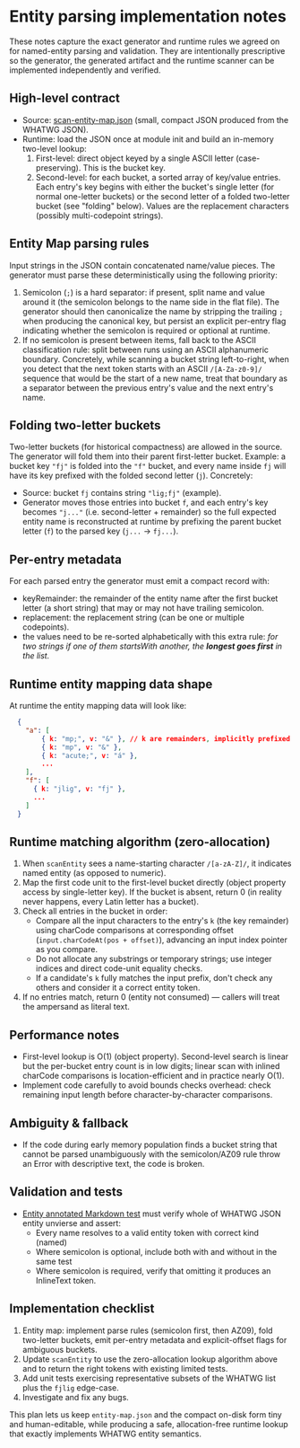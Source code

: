 # Entity parsing implementation notes

These notes capture the exact generator and runtime rules we agreed on for named-entity parsing and validation. They are intentionally prescriptive so the generator, the generated artifact and the runtime scanner can be implemented independently and verified.

## High-level contract
- Source: [scan-entity-map.json](../scan-entity-map.json) (small, compact JSON produced from the WHATWG JSON).
- Runtime: load the JSON once at module init and build an in-memory two-level lookup:
  1. First-level: direct object keyed by a single ASCII letter (case-preserving). This is the bucket key.
  2. Second-level: for each bucket, a sorted array of key/value entries. Each entry's key begins with either the bucket's single letter (for normal one-letter buckets) or the second letter of a folded two-letter bucket (see "folding" below). Values are the replacement characters (possibly multi-codepoint strings).

## Entity Map parsing rules
Input strings in the JSON contain concatenated name/value pieces. The generator must parse these deterministically using the following priority:
  1. Semicolon (`;`) is a hard separator: if present, split name and value around it (the semicolon belongs to the name side in the flat file). The generator should then canonicalize the name by stripping the trailing `;` when producing the canonical key, but persist an explicit per-entry flag indicating whether the semicolon is required or optional at runtime.
  2. If no semicolon is present between items, fall back to the ASCII classification rule: split between runs using an ASCII alphanumeric boundary. Concretely, while scanning a bucket string left-to-right, when you detect that the next token starts with an ASCII `/[A-Za-z0-9]/` sequence that would be the start of a new name, treat that boundary as a separator between the previous entry's value and the next entry's name.

## Folding two-letter buckets
Two-letter buckets (for historical compactness) are allowed in the source. The generator will fold them into their parent first-letter bucket. Example: a bucket key `"fj"` is folded into the `"f"` bucket, and every name inside `fj` will have its key prefixed with the folded second letter (`j`). Concretely:
  - Source: bucket `fj` contains string `"lig;fj"` (example).
  - Generator moves those entries into bucket `f`, and each entry's key becomes `"j..."` (i.e. second-letter + remainder) so the full expected entity name is reconstructed at runtime by prefixing the parent bucket letter (`f`) to the parsed key (`j...` -> `fj...`).

## Per-entry metadata
For each parsed entry the generator must emit a compact record with:
  - keyRemainder: the remainder of the entity name after the first bucket letter (a short string) that may or may not have trailing semicolon.
  - replacement: the replacement string (can be one or multiple codepoints).
  - the values need to be re-sorted alphabetically with this extra rule:
    *for two strings if one of them startsWith another, the **longest goes first** in the list.*

## Runtime entity mapping data shape
At runtime the entity mapping data will look like:

```json
  {
    "a": [
        { k: "mp;", v: "&" }, // k are remainders, implicitly prefixed with 'a'
        { k: "mp", v: "&" }, 
        { k: "acute;", v: "á" },
        ...
    ],
    "f": [
      { k: "jlig", v: "fj" },
      ...
    ]
  }
```

## Runtime matching algorithm (zero-allocation)
1. When `scanEntity` sees a name-starting character `/[a-zA-Z]/`, it indicates named entity (as opposed to numeric).
2. Map the first code unit to the first-level bucket directly (object property access by single-letter key). If the bucket is absent, return 0 (in reality never happens, every Latin letter has a bucket).
3. Check all entries in the bucket in order:
   - Compare all the input characters to the entry's `k` (the key remainder) using charCode comparisons at corresponding offset (`input.charCodeAt(pos + offset)`), advancing an input index pointer as you compare.
   - Do not allocate any substrings or temporary strings; use integer indices and direct code-unit equality checks.
   - If a candidate's `k` fully matches the input prefix, don't check any others and consider it a correct entity token.
4. If no entries match, return 0 (entity not consumed) — callers will treat the ampersand as literal text.

## Performance notes
- First-level lookup is O(1) (object property). Second-level search is linear but the per-bucket entry count is in low digits; linear scan with inlined charCode comparisons is location-efficient and in practice nearly O(1).
- Implement code carefully to avoid bounds checks overhead: check remaining input length before character-by-character comparisons.

## Ambiguity & fallback
- If the code during early memory population finds a bucket string that cannot be parsed unambiguously with the semicolon/AZ09 rule throw an Error with descriptive text, the code is broken.

## Validation and tests
- [Entity annotated Markdown test](../tests/2-entities.md) must verify whole of WHATWG JSON entity unvierse and assert:
  - Every name resolves to a valid entity token with correct kind (named)
  - Where semicolon is optional, include both with and without in the same test
  - Where semicolon is required, verify that omitting it produces an InlineText token.

## Implementation checklist
1. Entity map: implement parse rules (semicolon first, then AZ09), fold two-letter buckets, emit per-entry metadata and explicit-offset flags for ambiguous buckets.
2. Update `scanEntity` to use the zero-allocation lookup algorithm above and to return the right tokens with existing limited tests.
4. Add unit tests exercising representative subsets of the WHATWG list plus the `fjlig` edge-case.
5. Investigate and fix any bugs.

This plan lets us keep `entity-map.json` and the compact on-disk form tiny and human-editable, while producing a safe, allocation-free runtime lookup that exactly implements WHATWG entity semantics.
